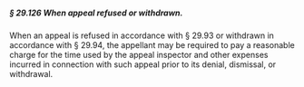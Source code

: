 ##### § 29.126 When appeal refused or withdrawn. #####

When an appeal is refused in accordance with § 29.93 or withdrawn in accordance with § 29.94, the appellant may be required to pay a reasonable charge for the time used by the appeal inspector and other expenses incurred in connection with such appeal prior to its denial, dismissal, or withdrawal.